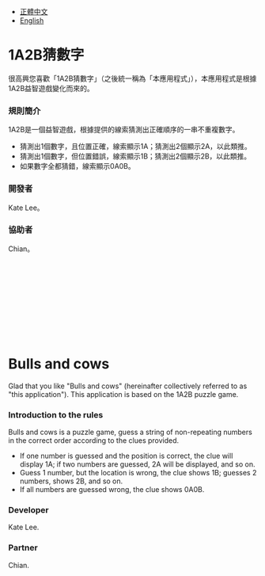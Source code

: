 *   [正體中文](#1a2b猜數字)
*   [English](#bulls-and-cows)

# 1A2B猜數字

很高興您喜歡「1A2B猜數字」（之後統一稱為「本應用程式」），本應用程式是根據1A2B益智遊戲變化而來的。

###  規則簡介

1A2B是一個益智遊戲，根據提供的線索猜測出正確順序的一串不重複數字。

*   猜測出1個數字，且位置正確，線索顯示1A；猜測出2個顯示2A，以此類推。
*   猜測出1個數字，但位置錯誤，線索顯示1B；猜測出2個顯示2B，以此類推。
*   如果數字全都猜錯，線索顯示0A0B。

###  開發者

Kate Lee。

###  協助者

Chian。

<br/>
<br/>
<br/>
<br/>
<br/>
<br/>
<br/>
<br/>
<br/>

# Bulls and cows

Glad that you like "Bulls and cows" (hereinafter collectively referred to as "this application"). This application is based on the 1A2B puzzle game.

###  Introduction to the rules

Bulls and cows is a puzzle game, guess a string of non-repeating numbers in the correct order according to the clues provided.

* If one number is guessed and the position is correct, the clue will display 1A; if two numbers are guessed, 2A will be displayed, and so on.
* Guess 1 number, but the location is wrong, the clue shows 1B; guesses 2 numbers, shows 2B, and so on.
* If all numbers are guessed wrong, the clue shows 0A0B.

###  Developer

Kate Lee.

###  Partner

Chian.

<br/>
<br/>
<br/>
<br/>
<br/>
<br/>
<br/>
<br/>
<br/>
